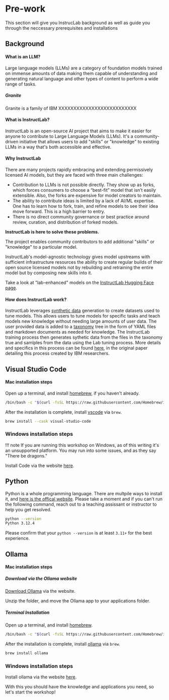 # Pre-work

This section will give you InstrucLab background as well as guide you through the neccessary prerequisites and installations

## Background

#### What is an LLM?
Large language models (LLMs) are a category of foundation models trained on immense amounts of data making them capable of
understanding and generating natural language and other types of content to perform a wide range of tasks.

##### Granite
Granite is a family of IBM
XXXXXXXXXXXXXXXXXXXXXXXXXX

#### What is InstructLab?

InstructLab is an open-source AI project that aims to make it easier for anyone to contribute to Large Language Models (LLMs).
It's a community-driven initiative that allows users to add "skills" or "knowledge" to existing LLMs in a way that's both accessible and effective.

#### Why InstructLab
There are many projects rapidly embracing and extending permissively licensed AI models, but they are faced with three main challenges:

* Contribution to LLMs is not possible directly. They show up as forks, which forces consumers to choose a “best-fit” model that isn’t easily extensible. Also, the forks are expensive for model creators to maintain.
* The ability to contribute ideas is limited by a lack of AI/ML expertise. One has to learn how to fork, train, and refine models to see their idea move forward. This is a high barrier to entry.
* There is no direct community governance or best practice around review, curation, and distribution of forked models.

**InstructLab is here to solve these problems.**

The project enables community contributors to add additional "skills" or "knowledge" to a particular model.

InstructLab's model-agnostic technology gives model upstreams with sufficient infrastructure resources the ability to create regular builds of their open source licensed models not by rebuilding and retraining the entire model but by composing new skills into it.

Take a look at "lab-enhanced" models on the [InstructLab Hugging Face page](https://huggingface.co/instructlab).

#### How does InstructLab work?
InstructLab leverages [synthetic data](https://www.ibm.com/topics/synthetic-data) generation to create datasets used to tune models.
This allows users to tune models for specific tasks and teach models new knowledge without needing large amounts of user data.
The user provided data is added to a [taxonomy](https://github.com/instructlab/taxonomy) tree in the form of YAML files and markdown documents as needed for knowledge.
The InstructLab training process then generates sythetic data from the files in the taxonomy true and samlples from the data using the Lab tuning process.
More details and specifics in this process can be found [here](https://arxiv.org/pdf/2403.01081), in the original paper detailing this process created by
IBM researchers.

## Visual Studio Code

#### Mac installation steps

Open up a terminal, and install [homebrew](https://brew.sh/), if you haven't already.

```bash
/bin/bash -c "$(curl -fsSL https://raw.githubusercontent.com/Homebrew/install/HEAD/install.sh)"
```

After the installation is complete, install [vscode](https://code.visualstudio.com/) via `brew`.

```bash
brew install --cask visual-studio-code
```

### Windows installation steps

!!! note
    If you are running this workshop on Windows, as of this writing it's an
    unsupported platform. You may run into some issues, and as they say "There
    be dragons."

Install Code via the website [here](https://code.visualstudio.com/Download).

## Python

Python is a whole programming language. There are multpile ways to install it, and
[here is the offical website](https://www.python.org). Please take a moment and if you can't run
the following command, reach out to a teaching assissant or instructor to help you
get resolved.

```bash
python --version
Python 3.12.4
```

Please confirm that your `python --version` is at least `3.11+` for the best experience.


## Ollama

#### Mac installation steps

##### Download via the Ollama website

[Download Ollama](https://ollama.com/download/Ollama-darwin.zip) via the website.

Unzip the folder, and move the Ollama app to your applications folder.

##### Terminal Installation

Open up a terminal, and install [homebrew](https://brew.sh/).

```bash
/bin/bash -c "$(curl -fsSL https://raw.githubusercontent.com/Homebrew/install/HEAD/install.sh)"
```

After the installation is complete, install [ollama](https://ollama.com) via `brew`.

```bash
brew install ollama
```

### Windows installation steps

Install ollama via the website [here](https://ollama.com/download/windows).


With this you should have the knowledge and applications you need, so let's start the workshop!

